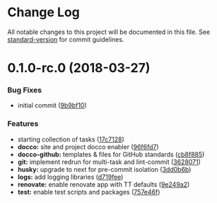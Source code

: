 # Change Log

All notable changes to this project will be documented in this file. See [standard-version](https://github.com/conventional-changelog/standard-version) for commit guidelines.

<a name="0.1.0-rc.0"></a>

# 0.1.0-rc.0 (2018-03-27)

### Bug Fixes

* initial commit ([9b9bf10](https://github.com/TayloredTechnology/mrm-preset/commit/9b9bf10))

### Features

* starting collection of tasks ([17c7128](https://github.com/TayloredTechnology/mrm-preset/commit/17c7128))
* **docco:** site and project docco enabler ([96f6fd7](https://github.com/TayloredTechnology/mrm-preset/commit/96f6fd7))
* **docco-github:** templates & files for GitHub standards ([cb8f885](https://github.com/TayloredTechnology/mrm-preset/commit/cb8f885))
* **git:** implement redrun for multi-task and lint-commit ([3628071](https://github.com/TayloredTechnology/mrm-preset/commit/3628071))
* **husky:** upgrade to next for pre-commit isolation ([3dd0b6b](https://github.com/TayloredTechnology/mrm-preset/commit/3dd0b6b))
* **logs:** add logging libraries ([d719fee](https://github.com/TayloredTechnology/mrm-preset/commit/d719fee))
* **renovate:** enable renovate app with TT defaults ([9e249a2](https://github.com/TayloredTechnology/mrm-preset/commit/9e249a2))
* **test:** enable test scripts and packages ([757e46f](https://github.com/TayloredTechnology/mrm-preset/commit/757e46f))
